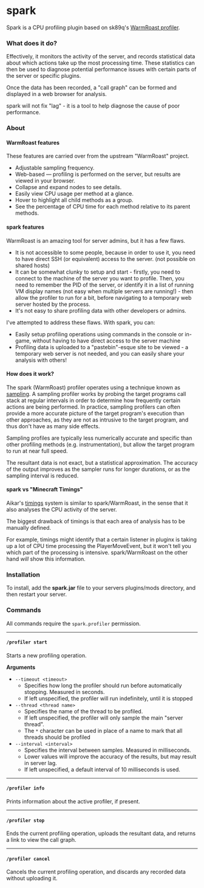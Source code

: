 # spark
Spark is a CPU profiling plugin based on sk89q's [WarmRoast profiler](https://github.com/sk89q/WarmRoast).

### What does it do?

Effectively, it monitors the activity of the server, and records statistical data about which actions take up the most processing time. These statistics can then be used to diagnose potential performance issues with certain parts of the server or specific plugins.

Once the data has been recorded, a "call graph" can be formed and displayed in a web browser for analysis.

spark will not fix "lag" - it is a tool to help diagnose the cause of poor performance.

### About

#### WarmRoast features

These features are carried over from the upstream "WarmRoast" project.

* Adjustable sampling frequency.
* Web-based — profiling is performed on the server, but results are viewed in your browser.
* Collapse and expand nodes to see details.
* Easily view CPU usage per method at a glance.
* Hover to highlight all child methods as a group.
* See the percentage of CPU time for each method relative to its parent methods.

#### spark features

WarmRoast is an amazing tool for server admins, but it has a few flaws.

* It is not accessible to some people, because in order to use it, you need to have direct SSH (or equivalent) access to the server. (not possible on shared hosts)
* It can be somewhat clunky to setup and start - firstly, you need to connect to the machine of the server you want to profile. Then, you need to remember the PID of the server, or identify it in a list of running VM display names (not easy when multiple servers are running!) - then allow the profiler to run for a bit, before navigating to a temporary web server hosted by the process.
* It's not easy to share profiling data with other developers or admins.

I've attempted to address these flaws. With spark, you can:

* Easily setup profiling operations using commands in the console or in-game, without having to have direct access to the server machine
* Profiling data is uploaded to a "pastebin"-esque site to be viewed - a temporary web server is not needed, and you can easily share your analysis with others!

#### How does it work?

The spark (WarmRoast) profiler operates using a technique known as [sampling](https://en.wikipedia.org/wiki/Profiling_(computer_programming)#Statistical_profilers). A sampling profiler works by probing the target programs call stack at regular intervals in order to determine how frequently certain actions are being performed. In practice, sampling profilers can often provide a more accurate picture of the target program's execution than other approaches, as they are not as intrusive to the target program, and thus don't have as many side effects.

Sampling profiles are typically less numerically accurate and specific than other profiling methods (e.g. instrumentation), but allow the target program to run at near full speed.

The resultant data is not exact, but a statistical approximation. The accuracy of the output improves as the sampler runs for longer durations, or as the sampling interval is reduced.

#### spark vs "Minecraft Timings"

Aikar's [timings](https://github.com/aikar/timings) system is similar to spark/WarmRoast, in the sense that it also analyses the CPU activity of the server.

The biggest drawback of timings is that each area of analysis has to be manually defined.

For example, timings might identify that a certain listener in pluginx is taking up a lot of CPU time processing the PlayerMoveEvent, but it won't tell you which part of the processing is intensive. spark/WarmRoast on the other hand *will* show this information.

### Installation

To install, add the **spark.jar** file to your servers plugins/mods directory, and then restart your server.

### Commands

All commands require the `spark.profiler` permission.

___
#### `/profiler start`
Starts a new profiling operation.

**Arguments**
* `--timeout <timeout>`
	* Specifies how long the profiler should run before automatically stopping. Measured in seconds.
	* If left unspecified, the profiler will run indefinitely, until it is stopped
* `--thread <thread name>`
	* Specifies the name of the thread to be profiled.
	* If left unspecified, the profiler will only sample the main "server thread".
	* The `*` character can be used in place of a name to mark that all threads should be profiled
* `--interval <interval>`
	* Specifies the interval between samples. Measured in milliseconds.
	* Lower values will improve the accuracy of the results, but may result in server lag.
	* If left unspecified, a default interval of 10 milliseconds is used.
___
#### `/profiler info`
Prints information about the active profiler, if present.

___
#### `/profiler stop`
Ends the current profiling operation, uploads the resultant data, and returns a link to view the call graph.

___
#### `/profiler cancel`
Cancels the current profiling operation, and discards any recorded data without uploading it.